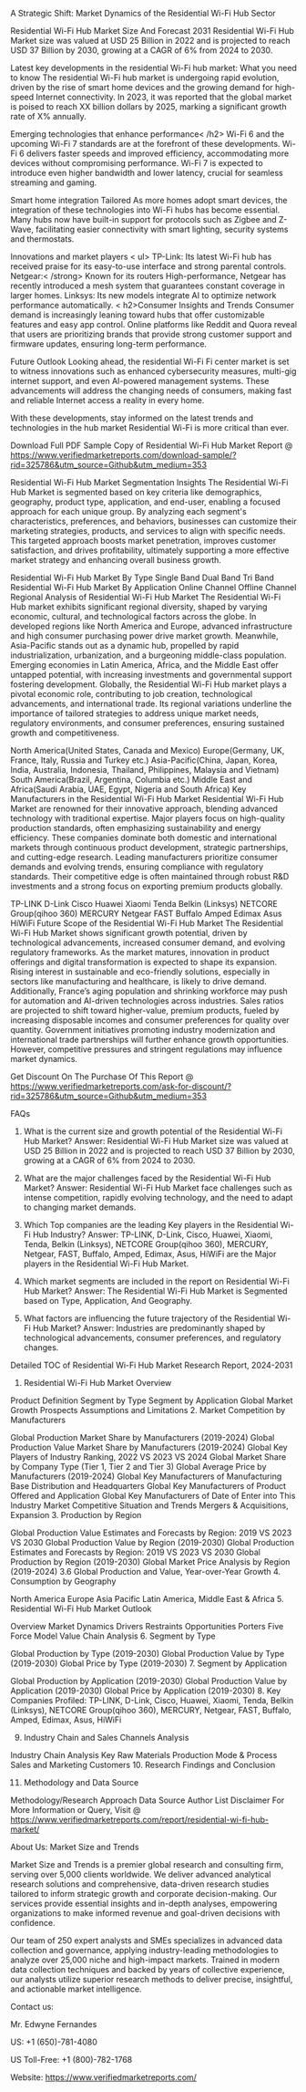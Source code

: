A Strategic Shift: Market Dynamics of the Residential Wi-Fi Hub Sector


Residential Wi-Fi Hub Market Size And Forecast 2031
Residential Wi-Fi Hub Market size was valued at USD 25 Billion in 2022 and is projected to reach USD 37 Billion by 2030, growing at a CAGR of 6% from 2024 to 2030.

Latest key developments in the residential Wi-Fi hub market: What you need to know
The residential Wi-Fi hub market is undergoing rapid evolution, driven by the rise of smart home devices and the growing demand for high-speed Internet connectivity. In 2023, it was reported that the global market is poised to reach XX billion dollars by 2025, marking a significant growth rate of X% annually.

Emerging technologies that enhance performance< /h2>
Wi-Fi 6 and the upcoming Wi-Fi 7 standards are at the forefront of these developments. Wi-Fi 6 delivers faster speeds and improved efficiency, accommodating more devices without compromising performance. Wi-Fi 7 is expected to introduce even higher bandwidth and lower latency, crucial for seamless streaming and gaming.

Smart home integration
Tailored As more homes adopt smart devices, the integration of these technologies into Wi-Fi hubs has become essential. Many hubs now have built-in support for protocols such as Zigbee and Z-Wave, facilitating easier connectivity with smart lighting, security systems and thermostats.

Innovations and market players
< ul>
TP-Link: Its latest Wi-Fi hub has received praise for its easy-to-use interface and strong parental controls.
Netgear:< /strong> Known for its routers High-performance, Netgear has recently introduced a mesh system that guarantees constant coverage in larger homes.
Linksys: Its new models integrate AI to optimize network performance automatically.
< h2>Consumer Insights and Trends
Consumer demand is increasingly leaning toward hubs that offer customizable features and easy app control. Online platforms like Reddit and Quora reveal that users are prioritizing brands that provide strong customer support and firmware updates, ensuring long-term performance.

Future Outlook
Looking ahead, the residential Wi-Fi Fi center market is set to witness innovations such as enhanced cybersecurity measures, multi-gig internet support, and even AI-powered management systems. These advancements will address the changing needs of consumers, making fast and reliable Internet access a reality in every home.

With these developments, stay informed on the latest trends and technologies in the hub market Residential Wi-Fi is more critical than ever.

Download Full PDF Sample Copy of Residential Wi-Fi Hub Market Report @ https://www.verifiedmarketreports.com/download-sample/?rid=325786&utm_source=Github&utm_medium=353

Residential Wi-Fi Hub Market Segmentation Insights
The Residential Wi-Fi Hub Market is segmented based on key criteria like demographics, geography, product type, application, and end-user, enabling a focused approach for each unique group. By analyzing each segment's characteristics, preferences, and behaviors, businesses can customize their marketing strategies, products, and services to align with specific needs. This targeted approach boosts market penetration, improves customer satisfaction, and drives profitability, ultimately supporting a more effective market strategy and enhancing overall business growth.

Residential Wi-Fi Hub Market By Type
Single Band
Dual Band
Tri Band
Residential Wi-Fi Hub Market By Application
Online Channel
Offline Channel
Regional Analysis of Residential Wi-Fi Hub Market
The Residential Wi-Fi Hub market exhibits significant regional diversity, shaped by varying economic, cultural, and technological factors across the globe. In developed regions like North America and Europe, advanced infrastructure and high consumer purchasing power drive market growth. Meanwhile, Asia-Pacific stands out as a dynamic hub, propelled by rapid industrialization, urbanization, and a burgeoning middle-class population. Emerging economies in Latin America, Africa, and the Middle East offer untapped potential, with increasing investments and governmental support fostering development. Globally, the Residential Wi-Fi Hub market plays a pivotal economic role, contributing to job creation, technological advancements, and international trade. Its regional variations underline the importance of tailored strategies to address unique market needs, regulatory environments, and consumer preferences, ensuring sustained growth and competitiveness.

North America(United States, Canada and Mexico)
Europe(Germany, UK, France, Italy, Russia and Turkey etc.)
Asia-Pacific(China, Japan, Korea, India, Australia, Indonesia, Thailand, Philippines, Malaysia and Vietnam)
South America(Brazil, Argentina, Columbia etc.)
Middle East and Africa(Saudi Arabia, UAE, Egypt, Nigeria and South Africa)
Key Manufacturers in the Residential Wi-Fi Hub Market
Residential Wi-Fi Hub Market are renowned for their innovative approach, blending advanced technology with traditional expertise. Major players focus on high-quality production standards, often emphasizing sustainability and energy efficiency. These companies dominate both domestic and international markets through continuous product development, strategic partnerships, and cutting-edge research. Leading manufacturers prioritize consumer demands and evolving trends, ensuring compliance with regulatory standards. Their competitive edge is often maintained through robust R&D investments and a strong focus on exporting premium products globally.

TP-LINK
D-Link
Cisco
Huawei
Xiaomi
Tenda
Belkin (Linksys)
NETCORE Group(qihoo 360)
MERCURY
Netgear
FAST
Buffalo
Amped
Edimax
Asus
HiWiFi
Future Scope of the Residential Wi-Fi Hub Market
The Residential Wi-Fi Hub Market shows significant growth potential, driven by technological advancements, increased consumer demand, and evolving regulatory frameworks. As the market matures, innovation in product offerings and digital transformation is expected to shape its expansion. Rising interest in sustainable and eco-friendly solutions, especially in sectors like manufacturing and healthcare, is likely to drive demand. Additionally, France’s aging population and shrinking workforce may push for automation and AI-driven technologies across industries. Sales ratios are projected to shift toward higher-value, premium products, fueled by increasing disposable incomes and consumer preferences for quality over quantity. Government initiatives promoting industry modernization and international trade partnerships will further enhance growth opportunities. However, competitive pressures and stringent regulations may influence market dynamics.

Get Discount On The Purchase Of This Report @ https://www.verifiedmarketreports.com/ask-for-discount/?rid=325786&utm_source=Github&utm_medium=353

FAQs
1. What is the current size and growth potential of the Residential Wi-Fi Hub Market?
Answer: Residential Wi-Fi Hub Market size was valued at USD 25 Billion in 2022 and is projected to reach USD 37 Billion by 2030, growing at a CAGR of 6% from 2024 to 2030.

2. What are the major challenges faced by the Residential Wi-Fi Hub Market?
Answer: Residential Wi-Fi Hub Market face challenges such as intense competition, rapidly evolving technology, and the need to adapt to changing market demands.

3. Which Top companies are the leading Key players in the Residential Wi-Fi Hub Industry?
Answer: TP-LINK, D-Link, Cisco, Huawei, Xiaomi, Tenda, Belkin (Linksys), NETCORE Group(qihoo 360), MERCURY, Netgear, FAST, Buffalo, Amped, Edimax, Asus, HiWiFi are the Major players in the Residential Wi-Fi Hub Market.

4. Which market segments are included in the report on Residential Wi-Fi Hub Market?
Answer: The Residential Wi-Fi Hub Market is Segmented based on Type, Application, And Geography.

5. What factors are influencing the future trajectory of the Residential Wi-Fi Hub Market?
Answer: Industries are predominantly shaped by technological advancements, consumer preferences, and regulatory changes.

Detailed TOC of Residential Wi-Fi Hub Market Research Report, 2024-2031
1. Residential Wi-Fi Hub Market Overview

Product Definition
Segment by Type
Segment by Application
Global Market Growth Prospects
Assumptions and Limitations
2. Market Competition by Manufacturers

Global Production Market Share by Manufacturers (2019-2024)
Global Production Value Market Share by Manufacturers (2019-2024)
Global Key Players of Industry Ranking, 2022 VS 2023 VS 2024
Global Market Share by Company Type (Tier 1, Tier 2 and Tier 3)
Global Average Price by Manufacturers (2019-2024)
Global Key Manufacturers of Manufacturing Base Distribution and Headquarters
Global Key Manufacturers of Product Offered and Application
Global Key Manufacturers of Date of Enter into This Industry
Market Competitive Situation and Trends
Mergers & Acquisitions, Expansion
3. Production by Region

Global Production Value Estimates and Forecasts by Region: 2019 VS 2023 VS 2030
Global Production Value by Region (2019-2030)
Global Production Estimates and Forecasts by Region: 2019 VS 2023 VS 2030
Global Production by Region (2019-2030)
Global Market Price Analysis by Region (2019-2024) 3.6 Global Production and Value, Year-over-Year Growth
4. Consumption by Geography

North America
Europe
Asia Pacific
Latin America, Middle East & Africa
5. Residential Wi-Fi Hub Market Outlook

Overview
Market Dynamics
Drivers
Restraints
Opportunities
Porters Five Force Model
Value Chain Analysis 
6. Segment by Type

Global Production by Type (2019-2030)
Global Production Value by Type (2019-2030)
Global Price by Type (2019-2030)
7. Segment by Application

Global Production by Application (2019-2030)
Global Production Value by Application (2019-2030)
Global Price by Application (2019-2030)
8. Key Companies Profiled: TP-LINK, D-Link, Cisco, Huawei, Xiaomi, Tenda, Belkin (Linksys), NETCORE Group(qihoo 360), MERCURY, Netgear, FAST, Buffalo, Amped, Edimax, Asus, HiWiFi

9. Industry Chain and Sales Channels Analysis

Industry Chain Analysis
Key Raw Materials
Production Mode & Process
Sales and Marketing
Customers
10. Research Findings and Conclusion

11. Methodology and Data Source

Methodology/Research Approach
Data Source
Author List
Disclaimer
For More Information or Query, Visit @ https://www.verifiedmarketreports.com/report/residential-wi-fi-hub-market/

About Us: Market Size and Trends

Market Size and Trends is a premier global research and consulting firm, serving over 5,000 clients worldwide. We deliver advanced analytical research solutions and comprehensive, data-driven research studies tailored to inform strategic growth and corporate decision-making. Our services provide essential insights and in-depth analyses, empowering organizations to make informed revenue and goal-driven decisions with confidence.

Our team of 250 expert analysts and SMEs specializes in advanced data collection and governance, applying industry-leading methodologies to analyze over 25,000 niche and high-impact markets. Trained in modern data collection techniques and backed by years of collective experience, our analysts utilize superior research methods to deliver precise, insightful, and actionable market intelligence.

Contact us:

Mr. Edwyne Fernandes

US: +1 (650)-781-4080

US Toll-Free: +1 (800)-782-1768

Website: https://www.verifiedmarketreports.com/
